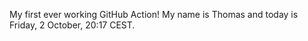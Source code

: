 My first ever working GitHub Action!
My name is Thomas and today is Friday, 2 October, 20:17 CEST. 
